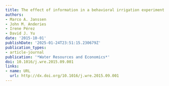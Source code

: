 ```yaml
---
title: The effect of information in a behavioral irrigation experiment
authors:
- Marco A. Janssen
- John M. Anderies
- Irene Pérez
- David J. Yu
date: '2015-10-01'
publishDate: '2025-01-24T23:51:15.230679Z'
publication_types:
- article-journal
publication: '*Water Resources and Economics*'
doi: 10.1016/j.wre.2015.09.001
links:
- name: URL
  url: http://dx.doi.org/10.1016/j.wre.2015.09.001
---
```

